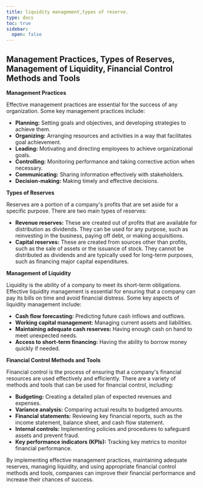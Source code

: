 ```yaml
---
title: liquidity management,types of reserve.
type: docs
toc: true
sidebar:
  open: false
---
```


## Management Practices, Types of Reserves, Management of Liquidity, Financial Control Methods and Tools

**Management Practices**

Effective management practices are essential for the success of any organization. Some key management practices include:

* **Planning:** Setting goals and objectives, and developing strategies to achieve them.
* **Organizing:** Arranging resources and activities in a way that facilitates goal achievement.
* **Leading:** Motivating and directing employees to achieve organizational goals.
* **Controlling:** Monitoring performance and taking corrective action when necessary.
* **Communicating:** Sharing information effectively with stakeholders.
* **Decision-making:** Making timely and effective decisions.

**Types of Reserves**

Reserves are a portion of a company's profits that are set aside for a specific purpose. There are two main types of reserves:

* **Revenue reserves:** These are created out of profits that are available for distribution as dividends. They can be used for any purpose, such as reinvesting in the business, paying off debt, or making acquisitions.
* **Capital reserves:** These are created from sources other than profits, such as the sale of assets or the issuance of stock. They cannot be distributed as dividends and are typically used for long-term purposes, such as financing major capital expenditures.

**Management of Liquidity**

Liquidity is the ability of a company to meet its short-term obligations. Effective liquidity management is essential for ensuring that a company can pay its bills on time and avoid financial distress. Some key aspects of liquidity management include:

* **Cash flow forecasting:** Predicting future cash inflows and outflows.
* **Working capital management:** Managing current assets and liabilities.
* **Maintaining adequate cash reserves:** Having enough cash on hand to meet unexpected needs.
* **Access to short-term financing:** Having the ability to borrow money quickly if needed.

**Financial Control Methods and Tools**

Financial control is the process of ensuring that a company's financial resources are used effectively and efficiently. There are a variety of methods and tools that can be used for financial control, including:

* **Budgeting:** Creating a detailed plan of expected revenues and expenses.
* **Variance analysis:** Comparing actual results to budgeted amounts.
* **Financial statements:** Reviewing key financial reports, such as the income statement, balance sheet, and cash flow statement.
* **Internal controls:** Implementing policies and procedures to safeguard assets and prevent fraud.
* **Key performance indicators (KPIs):** Tracking key metrics to monitor financial performance.

By implementing effective management practices, maintaining adequate reserves, managing liquidity, and using appropriate financial control methods and tools, companies can improve their financial performance and increase their chances of success.

